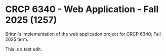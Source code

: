 # CRCP 6340 - Web Application - Fall 2025 (1257)

Brittni's implementation of the web application project for CRCP 6340; Fall 2025 term.

This is a test edit.
